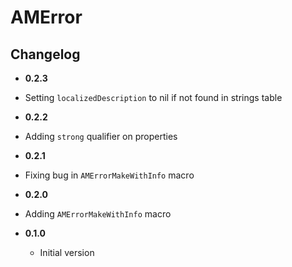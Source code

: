 AMError
=======

## Changelog

- **0.2.3**
 - Setting `localizedDescription` to nil if not found in strings table

- **0.2.2**
 - Adding `strong` qualifier on properties

- **0.2.1**
 - Fixing bug in `AMErrorMakeWithInfo` macro

- **0.2.0**
 - Adding `AMErrorMakeWithInfo` macro

- **0.1.0**
   - Initial version
